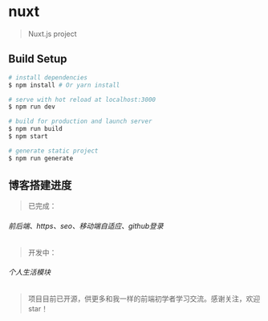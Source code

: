 # nuxt

> Nuxt.js project

## Build Setup

``` bash
# install dependencies
$ npm install # Or yarn install

# serve with hot reload at localhost:3000
$ npm run dev

# build for production and launch server
$ npm run build
$ npm start

# generate static project
$ npm run generate
```

## 博客搭建进度
> 已完成：
######   前后端、https、seo、移动端自适应、github登录
> 开发中：
######   个人生活模块
> 项目目前已开源，供更多和我一样的前端初学者学习交流。感谢关注，欢迎star！  


